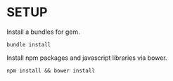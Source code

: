 # SETUP

Install a bundles for gem.

    bundle install

Install npm packages and javascript libraries via bower.

    npm install && bower install